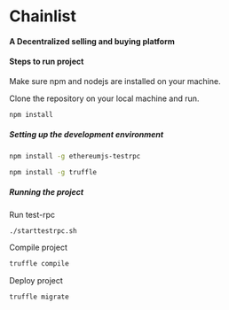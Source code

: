 # Chainlist #

#### A Decentralized selling and buying platform ####


#### Steps to run project ####

Make sure npm and nodejs are installed on your machine.

Clone the repository on your local machine and run.

```bash
npm install
```

##### Setting up the development environment 

```bash
npm install -g ethereumjs-testrpc
```

```bash
npm install -g truffle
```

##### Running the project

Run test-rpc

```bash
./starttestrpc.sh
```

Compile project

```bash
truffle compile
```

Deploy project

```bash
truffle migrate
```